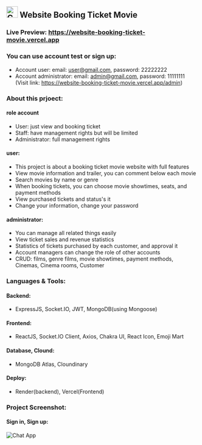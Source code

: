 <h2>
  <img src="https://github.com/user-attachments/assets/f60ddb8e-4711-4e14-bfb0-3f9a4270da69" alt="Chat App" style="width: 30px; height: 30px;">
  Website Booking Ticket Movie
</h2>

### Live Preview: https://website-booking-ticket-movie.vercel.app

### You can use account test or sign up:

-  Account user: email: user@gmail.com, password: 22222222
-  Account administrator: email: admin@gmail.com, password: 11111111 (Visit link: https://website-booking-ticket-movie.vercel.app/admin)

### About this prjoect:

#### role account
-  User: just view and booking ticket
-  Staff: have management rights but will be limited
-  Administrator: full management rights

#### user: 
-  This project is about a booking ticket movie website with full features
-  View movie information and trailer, you can comment below each movie
-  Search movies by name or genre
-  When booking tickets, you can choose movie showtimes, seats, and payment methods
-  View purchased tickets and status's it
-  Change your information, change your password
  
#### administrator: 
- You can manage all related things easily
- View ticket sales and revenue statistics
- Statistics of tickets purchased by each customer, and approval it
- Account managers can change the role of other accounts
- CRUD: films, genre films, movie showtimes, payment methods, Cinemas, Cinema rooms, Customer
 
### Languages & Tools:

#### Backend:
-  ExpressJS, Socket.IO, JWT, MongoDB(using Mongoose)
#### Frontend:
-  ReactJS, Socket.IO Client, Axios, Chakra UI, React Icon, Emoji Mart
#### Database, Clound:
-  MongoDB Atlas, Cloundinary 
#### Deploy:
-  Render(backend), Vercel(Frontend) 

### Project Screenshot:

#### Sign in, Sign up:
<img src="https://github.com/user-attachments/assets/c38da060-e522-407f-9ce2-b162bb802d94" alt="Chat App" border="0">
